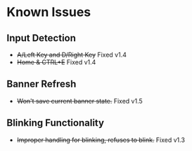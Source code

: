 # Known Issues
## Input Detection
- ~~A/Left Key and D/Right Key~~ Fixed v1.4
- ~~Home & CTRL+E~~ Fixed v1.4

## Banner Refresh
- ~~Won't save current banner state.~~ Fixed v1.5

## Blinking Functionality
- ~~Improper handling for blinking, refuses to blink.~~ Fixed v1.3
